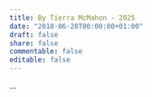 ```yaml
---
title: By Tierra McMahon - 2025
date: "2018-06-28T00:00:00+01:00"
draft: false
share: false
commentable: false
editable: false
---
```


...
